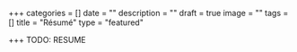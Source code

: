 +++
categories = []
date = ""
description = ""
draft = true
image = ""
tags = []
title = "Résumé"
type = "featured"

+++
TODO: RESUME